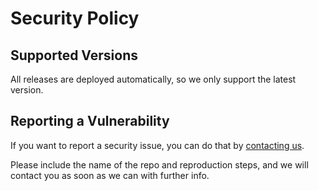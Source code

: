 # Security Policy

## Supported Versions

All releases are deployed automatically, so we only support the latest version.

## Reporting a Vulnerability

If you want to report a security issue, you can do that by [contacting us](https://givin.gifts/contact).

Please include the name of the repo and reproduction steps, and we will contact you as soon as we can with further info.
